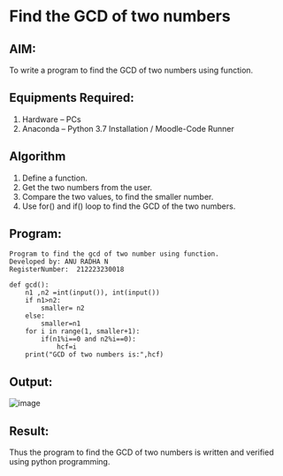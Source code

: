 # Find the GCD of two numbers

## AIM:
To write a program to find the GCD of two numbers using function.

## Equipments Required:
1. Hardware – PCs
2. Anaconda – Python 3.7 Installation / Moodle-Code Runner

## Algorithm
1. Define a function.
2. Get the two numbers from the user.
3. Compare the two values, to find the smaller number.
4. Use for() and if() loop to find the GCD of the two numbers.

## Program:
```
Program to find the gcd of two number using function.
Developed by: ANU RADHA N
RegisterNumber:  212223230018
```
```
def gcd():
    n1 ,n2 =int(input()), int(input())
    if n1>n2:
        smaller= n2
    else:
        smaller=n1
    for i in range(1, smaller+1):
        if(n1%i==0 and n2%i==0):
            hcf=i
    print("GCD of two numbers is:",hcf)
```


## Output:

![image](https://github.com/ANU23000217/GCD-of-two-numbers/assets/139117108/461b339b-78fb-4ef7-af55-656d96067f28)



## Result:
Thus the program to find the GCD of two numbers is written and verified using python programming.
